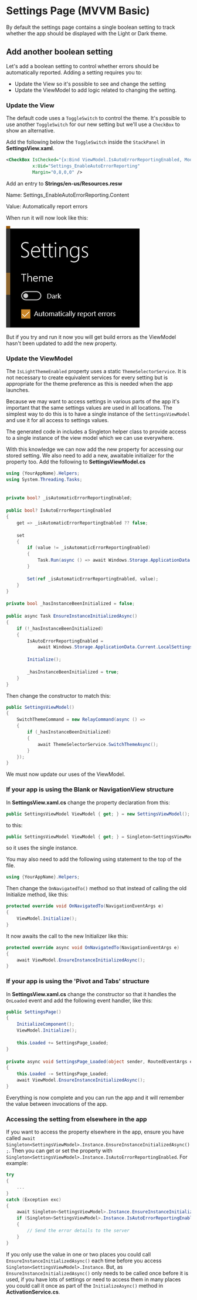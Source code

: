 # Settings Page (MVVM Basic)

By default the settings page contains a single boolean setting to track whether the app should be displayed with the Light or Dark theme.

## Add another boolean setting

Let's add a boolean setting to control whether errors should be automatically reported.
Adding a setting requires you to:

* Update the View so it's possible to see and change the setting
* Update the ViewModel to add logic related to changing the setting.

### Update the View

The default code uses a `ToggleSwitch` to control the theme. It's possible to use another `ToggleSwitch` for our new setting but we'll use a `CheckBox` to show an alternative.

Add the following below the `ToggleSwitch` inside the `StackPanel` in **SettingsView.xaml**.

```xml
<CheckBox IsChecked="{x:Bind ViewModel.IsAutoErrorReportingEnabled, Mode=TwoWay}"
          x:Uid="Settings_EnableAutoErrorReporting"
          Margin="0,8,0,0" />
```

Add an entry to **Strings/en-us/Resources.resw**

Name: Settings_EnableAutoErrorReporting.Content

Value: Automatically report errors

When run it will now look like this:

![](../resources/modifications/Settings_added_checkbox.png)

But if you try and run it now you will get build errors as the ViewModel hasn't been updated to add the new property.

### Update the ViewModel

The `IsLightThemeEnabled` property uses a static `ThemeSelectorService`. It is not necessary to create equivalent services for every setting but is appropriate for the theme preference as this is needed when the app launches.

Because we may want to access settings in various parts of the app it's important that the same settings values are used in all locations. The simplest way to do this is to have a single instance of the `SettingsViewModel` and use it for all access to settings values.

The generated code in includes a Singleton helper class to provide access to a single instance of the view model which we can use everywhere.

With this knowledge we can now add the new property for accessing our stored setting. We also need to add a new, awaitable initializer for the property too.
Add the following to **SettingsViewModel.cs**

```csharp
using {YourAppName}.Helpers;
using System.Threading.Tasks;


private bool? _isAutomaticErrorReportingEnabled;

public bool? IsAutoErrorReportingEnabled
{
    get => _isAutomaticErrorReportingEnabled ?? false;

    set
    {
        if (value != _isAutomaticErrorReportingEnabled)
        {
            Task.Run(async () => await Windows.Storage.ApplicationData.Current.LocalSettings.SaveAsync(nameof(IsAutoErrorReportingEnabled), value ?? false));
        }

        Set(ref _isAutomaticErrorReportingEnabled, value);
    }
}

private bool _hasInstanceBeenInitialized = false;

public async Task EnsureInstanceInitializedAsync()
{
    if (!_hasInstanceBeenInitialized)
    {
        IsAutoErrorReportingEnabled =
            await Windows.Storage.ApplicationData.Current.LocalSettings.ReadAsync<bool>(nameof(IsAutoErrorReportingEnabled));

        Initialize();

        _hasInstanceBeenInitialized = true;
    }
}
```

Then change the constructor to match this:

```csharp
public SettingsViewModel()
{
    SwitchThemeCommand = new RelayCommand(async () =>
    {
        if (_hasInstanceBeenInitialized)
        {
            await ThemeSelectorService.SwitchThemeAsync();
        }
    });
}
```

We must now update our uses of the ViewModel.

### If your app is using the Blank or NavigationView structure

 In **SettingsView.xaml.cs** change the property declaration from this:

```csharp
public SettingsViewModel ViewModel { get; } = new SettingsViewModel();
```

to this:

```csharp
public SettingsViewModel ViewModel { get; } = Singleton<SettingsViewModel>.Instance;
```

so it uses the single instance.

You may also need to add the following using statement to the top of the file.

```csharp
using {YourAppName}.Helpers;
```

Then change the `OnNavigatedTo()` method so that instead of calling the old Initialize method, like this:

```csharp
protected override void OnNavigatedTo(NavigationEventArgs e)
{
    ViewModel.Initialize();
}
```

It now awaits the call to the new Initializer like this:

```csharp
protected override async void OnNavigatedTo(NavigationEventArgs e)
{
    await ViewModel.EnsureInstanceInitializedAsync();
}
```

### If your app is using the 'Pivot and Tabs' structure

In **SettingsView.xaml.cs** change the constructor so that it handles the `OnLoaded` event and add the following event handler, like this:

```csharp
public SettingsPage()
{
    InitializeComponent();
    ViewModel.Initialize();

    this.Loaded += SettingsPage_Loaded;
}

private async void SettingsPage_Loaded(object sender, RoutedEventArgs e)
{
    this.Loaded -= SettingsPage_Loaded;
    await ViewModel.EnsureInstanceInitializedAsync();
}
```

Everything is now complete and you can run the app and it will remember the value between invocations of the app.

### Accessing the setting from elsewhere in the app

If you want to access the property elsewhere in the app, ensure you have called `await Singleton<SettingsViewModel>.Instance.EnsureInstanceInitializedAsync();`. Then you can get or set the property with `Singleton<SettingsViewModel>.Instance.IsAutoErrorReportingEnabled`.
For example:

```csharp
try
{
    ...
}
catch (Exception exc)
{
    await Singleton<SettingsViewModel>.Instance.EnsureInstanceInitializedAsync();
    if (Singleton<SettingsViewModel>.Instance.IsAutoErrorReportingEnabled)
    {
        // Send the error details to the server
    }
}
```

If you only use the value in one or two places you could call `EnsureInstanceInitializedAsync()` each time before you access `Singleton<SettingsViewModel>.Instance`. But, as `EnsureInstanceInitializedAsync()` only needs to be called once before it is used, if you have lots of settings or need to access them in many places you could call it once as part of the `InitializeAsync()` method in **ActivationService.cs**.
